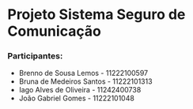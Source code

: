# Projeto Sistema Seguro de Comunicação
### Participantes:
* Brenno de Sousa Lemos - 11222100597
* Bruna de Medeiros Santos - 11222101313
* Iago Alves de Oliveira - 11242400738
* João Gabriel Gomes - 11222101048

